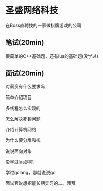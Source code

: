 # 圣盛网络科技
在Boss直聘找的一家做棋牌游戏的公司

## 笔试(20min)
很简单的C++基础题，还有lua的基础题(没学过)

## 面试(20min)
对薪资有什么要求吗

简单介绍项目

多线程怎么实现的

怎么解决死锁问题

介绍计算机网络

为什么要分堆和栈

说说面向对象

没学过lua是吧

学过golang，那就说说go

面试官说想招能长期实习的。。。拜拜
